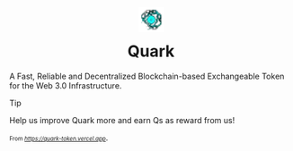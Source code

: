 <p align="center">
    <img src="../client/public/assets/logo/logo-dark.png" width="45" style="margin-bottom: -25px" />
</p>

<h1 align="center">Quark</h1>

A Fast, Reliable and Decentralized Blockchain-based Exchangeable Token for the Web 3.0 Infrastructure.

> [!TIP]
> Help us improve Quark more and earn Qs as reward from us!

<span style="font-size: 10px">From <i>https://quark-token.vercel.app</i></span>.